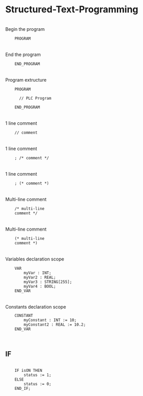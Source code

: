# Structured-Text-Programming

<br>
Begin the program
<br>
<code>
    PROGRAM
</code>
<br>

<br>
End the program
<br>
<code>
    END_PROGRAM
</code>
<br>

<br>
Program extructure
<br>
<code>
    PROGRAM<br>
      // PLC Program<br>
    END_PROGRAM
</code>
<br>

<br>
1 line comment
<br>
<code>
    // comment
</code>
<br>

<br>
1 line comment
<br>
<code>
    <statement>; /* comment */
</code>
<br>

<br>
1 line comment
<br>
<code>
    <statement>; (* comment *)
</code>
<br>

<br>
Multi-line comment
<br>
<code>
    /* multi-line
    comment */
</code>
<br>

<br>
Multi-line comment
<br>
<code>
    (* multi-line
    comment *)
</code>
<br>

<br>
Variables declaration scope
<br>
<code>
    VAR
        myVar : INT;
        myVar2 : REAL;
        myVar3 : STRING[255];
        myVar4 : BOOL;
    END_VAR
</code>
<br>

<br>
Constants declaration scope
<br>
<code><pre>
    CONSTANT
        myConstant : INT := 10;
        myConstant2 : REAL := 10.2;
    END_VAR
</pre></code>
<br>

## IF  
<pre><code>
    IF isON THEN  
        status := 1;    
    ELSE  
        status := 0;
    END_IF;  
</code></pre>  
  
  
